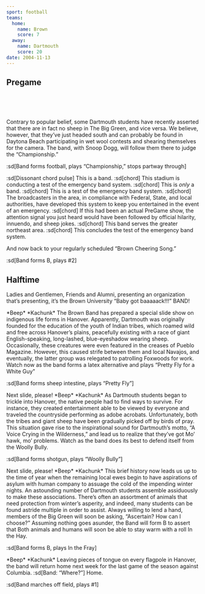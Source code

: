 ```yaml
---
sport: football
teams:
  home:
    name: Brown
    score: 7
  away:
    name: Dartmouth
    score: 20
date: 2004-11-13
---
```


## Pregame

<br>

<br>

<br>

Contrary to popular belief, some Dartmouth students have recently asserted that there are in fact no sheep in The Big Green, and vice versa. We believe, however, that they’ve just headed south and can probably be found in Daytona Beach participating in wet wool contests and shearing themselves for the camera. The band, with Snoop Dogg, will follow them there to judge the “Championship.”

:sd[Band forms football, plays “Championship,” stops partway through]

:sd[Dissonant chord pulse] This is a band. :sd[chord] This stadium is conducting a test of the emergency band system. :sd[chord] This is _only_ a band. :sd[chord] This is a test of the emergency band system. :sd[chord] The broadcasters in the area, in compliance with Federal, State, and local authorities, have developed this system to keep you entertained in the event of an emergency. :sd[chord] If this had been an actual PreGame show, the attention signal you just heard would have been followed by official hilarity, innuendo, and sheep jokes. :sd[chord] This band serves the greater northeast area. :sd[chord] This concludes the test of the emergency band system.

And now back to your regularly scheduled “Brown Cheering Song.”

:sd[Band forms B, plays #2]

## Halftime

Ladies and Gentlemen, Friends and Alumni, presenting an organization that’s presenting, it’s the Brown University “Baby got baaaaack!!!” BAND!

\*Beep\* \*Kachunk\* The Brown Band has prepared a special slide show on indigenous life forms in Hanover. Apparently, Dartmouth was originally founded for the education of the youth of Indian tribes, which roamed wild and free across Hanover’s plains, peacefully existing with a race of giant English-speaking, long-lashed, blue-eyeshadow wearing sheep. Occasionally, these creatures were even featured in the creases of Pueblo Magazine. However, this caused strife between them and local Navajos, and eventually, the latter group was relegated to patrolling Foxwoods for work. Watch now as the band forms a latex alternative and plays “Pretty Fly for a White Guy”

:sd[Band forms sheep intestine, plays “Pretty Fly”]

Next slide, please! \*Beep\* \*Kachunk\* As Dartmouth students began to trickle into Hanover, the native people had to find ways to survive. For instance, they created entertainment able to be viewed by everyone and traveled the countryside performing as adobe acrobats. Unfortunately, both the tribes and giant sheep have been gradually picked off by birds of pray. This situation gave rise to the inspirational sound for Dartmouth’s motto, “A Voice Crying in the Wilderness,” and lead us to realize that they’ve got Mo’ hawk, mo’ problems. Watch as the band does its best to defend itself from the Woolly Bully.

:sd[Band forms shotgun, plays “Woolly Bully”]

Next slide, please! \*Beep\* \*Kachunk\* This brief history now leads us up to the time of year when the remaining local ewes begin to have aspirations of asylum with human company to assuage the cold of the impending winter nights. An astounding number of Dartmouth students assemble assiduously to make these associations. There’s often an assortment of animals that need protection from winter’s asperity, and indeed, many students can be found astride multiple in order to assist. Always willing to lend a hand, members of the Big Green will soon be asking, “Ascertain? How can I choose?” Assuming nothing goes asunder, the Band will form B to assert that Both animals and humans will soon be able to stay warm with a roll In the Hay.

:sd[Band forms B, plays In the Fray]

\*Beep\* \*Kachunk\* Leaving pieces of tongue on every flagpole in Hanover, the band will return home next week for the last game of the season against Columbia. :sd[Band: “Where?”] Home.

:sd[Band marches off field, plays #1]
